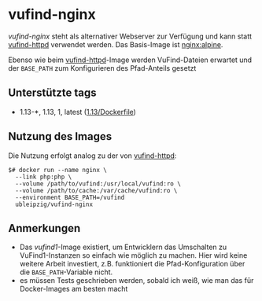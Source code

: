 # vufind-nginx

*vufind-nginx* steht als alternativer Webserver zur Verfügung und kann statt [vufind-httpd] verwendet werden.
Das Basis-Image ist [nginx:alpine].

Ebenso wie beim [vufind-httpd]-Image werden VuFind-Dateien erwartet und der `BASE_PATH` zum Konfigurieren
des Pfad-Anteils gesetzt

## Unterstützte tags

* 1.13-*, 1.13, 1, latest ([1.13/Dockerfile])

## Nutzung des Images

Die Nutzung erfolgt analog zu der von [vufind-httpd]:
```
$# docker run --name nginx \
  --link php:php \
  --volume /path/to/vufind:/usr/local/vufind:ro \
  --volume /path/to/cache:/var/cache/vufind:ro \
  --environment BASE_PATH=/vufind
  ubleipzig/vufind-nginx
```

## Anmerkungen

* Das *vufind1*-Image existiert, um Entwicklern das Umschalten zu VuFind1-Instanzen so einfach wie möglich zu machen. Hier wird keine weitere Arbeit investiert, z.B. funktioniert die Pfad-Konfiguration über die `BASE_PATH`-Variable nicht.
* es müssen Tests geschrieben werden, sobald ich weiß, wie man das für Docker-Images am besten macht

[vufind-httpd]: https://hub.docker.com/r/ubleipzig/vufind-httpd/
[nginx:alpine]: https://hub.docker.com/_/nginx/
[1.13/Dockerfile]: https://git.sc.uni-leipzig.de/ubl/bdd_dev/docker/vufind-nginx/blob/master/1.13/Dockerfile

